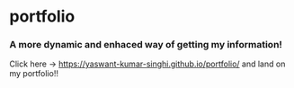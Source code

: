 # portfolio

### A more dynamic and enhaced way of getting my information!

Click here -> https://yaswant-kumar-singhi.github.io/portfolio/  and land on my portfolio!!
